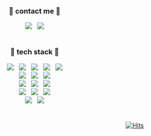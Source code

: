 <div align="center">
  <h3>🌼 contact me 🌼</h3>
  <a href="mailto:ahnhere@gmail.com"><img src="https://img.shields.io/badge/Gmail-EA4335?style=plastic&logo=gmail&logoColor=white&link=mailto:ahnhere@gmail.com"/></a>&nbsp;&nbsp;
  <a href="https://ahnsso.tistory.com"><img src="https://img.shields.io/badge/Tech blog-FF66AA?style=plastic&logo=Tistory&logoColor=white&link=https://ahnsso.tistory.com"/></a>
  
  #
  
  <h3>🌱 tech stack 🌱</h3>
  
  <p>
    <img src="https://img.shields.io/badge/Java-007396?style=for-the-badge&logo=Java&logoColor=white">&nbsp;&nbsp;
    <img src="https://img.shields.io/badge/HTML5-E34F26?style=for-the-badge&logo=HTML5&logoColor=white">&nbsp;&nbsp;
    <img src="https://img.shields.io/badge/CSS3-1572B6?style=for-the-badge&logo=CSS3&logoColor=white">&nbsp;&nbsp;
    <img src="https://img.shields.io/badge/JavaScript-black?style=for-the-badge&logo=JavaScript&logoColor=F7DF1E">&nbsp;&nbsp;
    <img src="https://img.shields.io/badge/jQuery-0769AD?style=for-the-badge&logo=jQuery&logoColor=white">
    <br>
    <img src="https://img.shields.io/badge/Apache Tomcat-F8DC75?style=for-the-badge&logo=Apache Tomcat&logoColor=black">&nbsp;&nbsp;
    <img src="https://img.shields.io/badge/mariaDB-003545?style=for-the-badge&logo=mariaDB&logoColor=white">&nbsp;&nbsp;
    <img src="https://img.shields.io/badge/mysql-4479A1?style=for-the-badge&logo=mysql&logoColor=white">
    <br>
    <img src="https://img.shields.io/badge/json-000000?style=for-the-badge&logo=json&logoColor=white">&nbsp;&nbsp;
    <img src="https://img.shields.io/badge/Ubuntu-E95420?style=for-the-badge&logo=Ubuntu&logoColor=white">&nbsp;&nbsp;
    <img src="https://img.shields.io/badge/node.js-339933?style=for-the-badge&logo=node.js&logoColor=white">
    <br>
    <img src="https://img.shields.io/badge/Spring-6DB33F?style=for-the-badge&logo=Spring&logoColor=white">&nbsp;&nbsp;
    <img src="https://img.shields.io/badge/Spring Boot-6DB33F?style=for-the-badge&logo=Spring Boot&logoColor=white">&nbsp;&nbsp;
    <img src="https://img.shields.io/badge/Bootstrap-7952B3?style=for-the-badge&logo=Bootstrap&logoColor=white">
    <br>
    <img src="https://img.shields.io/badge/Sourcetree-0052CC?style=for-the-badge&logo=Sourcetree&logoColor=white">&nbsp;&nbsp;
    <img src="https://img.shields.io/badge/Amazon AWS-232F3E?style=for-the-badge&logo=Bootstrap&logoColor=white">
  </p>

<!--![ahnsso's github stats](https://github-readme-stats.vercel.app/api?username=ahnsso&show_icons=true&theme=vue)-->
<!--![Top Langs](https://github-readme-stats.vercel.app/api/top-langs/?username=ahnsso&theme=vue)-->

#

</div>

<div align="right">

[![Hits](https://hits.seeyoufarm.com/api/count/incr/badge.svg?url=https%3A%2F%2Fgithub.com%2Fahnsso%2Fhit-counter&count_bg=%23D95007&title_bg=%23EBAAC5&icon=github.svg&icon_color=%23FFFFFF&title=hits&edge_flat=false)](https://hits.seeyoufarm.com)

</div>

